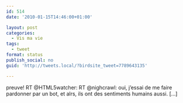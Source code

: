 ```yaml
---
id: 514
date: '2010-01-15T14:46:00+01:00'

layout: post
categories:
  - Vis ma vie
tags:
  - tweet
format: status
publish_social: no
guid: 'http://tweets.local/?birdsite_tweet=7789643135'

---
```


preuve! RT @HTML5watcher: RT @nighcrawl: oui, j’essai de me faire pardonner par un bot, et alrs, ils ont des sentiments humains aussi. \[…\]